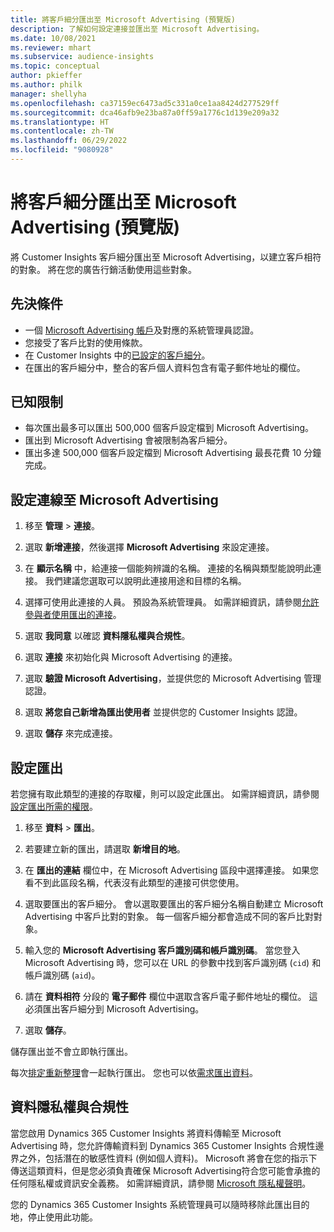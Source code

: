 ```yaml
---
title: 將客戶細分匯出至 Microsoft Advertising (預覽版)
description: 了解如何設定連接並匯出至 Microsoft Advertising。
ms.date: 10/08/2021
ms.reviewer: mhart
ms.subservice: audience-insights
ms.topic: conceptual
author: pkieffer
ms.author: philk
manager: shellyha
ms.openlocfilehash: ca37159ec6473ad5c331a0ce1aa8424d277529ff
ms.sourcegitcommit: dca46afb9e23ba87a0ff59a1776c1d139e209a32
ms.translationtype: HT
ms.contentlocale: zh-TW
ms.lasthandoff: 06/29/2022
ms.locfileid: "9080928"
---
```

# <a name="export-segments-to-microsoft-advertising-preview"></a>將客戶細分匯出至 Microsoft Advertising (預覽版)

將 Customer Insights 客戶細分匯出至 Microsoft Advertising，以建立客戶相符的對象。 將在您的廣告行銷活動使用這些對象。

## <a name="prerequisites"></a>先決條件

-   一個 [Microsoft Advertising 帳戶](https://ads.microsoft.com/)及對應的系統管理員認證。
-   您接受了客戶比對的使用條款。 
-   在 Customer Insights 中的[已設定的客戶細分](segments.md)。
-   在匯出的客戶細分中，整合的客戶個人資料包含有電子郵件地址的欄位。

## <a name="known-limitations"></a>已知限制

- 每次匯出最多可以匯出 500,000 個客戶設定檔到 Microsoft Advertising。
- 匯出到 Microsoft Advertising 會被限制為客戶細分。
- 匯出多達 500,000 個客戶設定檔到 Microsoft Advertising 最長花費 10 分鐘完成。 


## <a name="set-up-the-connection-to-microsoft-advertising"></a>設定連線至 Microsoft Advertising

1. 移至 **管理** > **連接**。

1. 選取 **新增連接**，然後選擇 **Microsoft Advertising** 來設定連接。

1. 在 **顯示名稱** 中，給連接一個能夠辨識的名稱。 連接的名稱與類型能說明此連接。 我們建議您選取可以說明此連接用途和目標的名稱。

1. 選擇可使用此連接的人員。 預設為系統管理員。 如需詳細資訊，請參閱[允許參與者使用匯出的連接](connections.md#allow-contributors-to-use-a-connection-for-exports)。

1. 選取 **我同意** 以確認 **資料隱私權與合規性**。

1. 選取 **連接** 來初始化與 Microsoft Advertising 的連接。

1. 選取 **驗證 Microsoft Advertising**，並提供您的 Microsoft Advertising 管理認證。

1. 選取 **將您自己新增為匯出使用者** 並提供您的 Customer Insights 認證。

1. 選取 **儲存** 來完成連接。

## <a name="configure-an-export"></a>設定匯出

若您擁有取此類型的連接的存取權，則可以設定此匯出。 如需詳細資訊，請參閱[設定匯出所需的權限](export-destinations.md#set-up-a-new-export)。

1. 移至 **資料** > **匯出**。

1. 若要建立新的匯出，請選取 **新增目的地**。

1. 在 **匯出的連結** 欄位中，在 Microsoft Advertising 區段中選擇連接。 如果您看不到此區段名稱，代表沒有此類型的連接可供您使用。

1. 選取要匯出的客戶細分。 會以選取要匯出的客戶細分名稱自動建立 Microsoft Advertising 中客戶比對的對象。 每一個客戶細分都會造成不同的客戶比對對象。 

1. 輸入您的 **Microsoft Advertising 客戶識別碼和帳戶識別碼**。 當您登入 Microsoft Advertising 時，您可以在 URL 的參數中找到客戶識別碼 (`cid`) 和帳戶識別碼 (`aid`)。

1. 請在 **資料相符** 分段的 **電子郵件** 欄位中選取含客戶電子郵件地址的欄位。 這必須匯出客戶細分到 Microsoft Advertising。

1. 選取 **儲存**。

儲存匯出並不會立即執行匯出。

每次[排定重新整理](system.md#schedule-tab)會一起執行匯出。 您也可以依[需求匯出資料](export-destinations.md#run-exports-on-demand)。 


## <a name="data-privacy-and-compliance"></a>資料隱私權與合規性

當您啟用 Dynamics 365 Customer Insights 將資料傳輸至 Microsoft Advertising 時，您允許傳輸資料到 Dynamics 365 Customer Insights 合規性邊界之外，包括潛在的敏感性資料 (例如個人資料)。 Microsoft 將會在您的指示下傳送這類資料，但是您必須負責確保 Microsoft Advertising符合您可能會承擔的任何隱私權或資訊安全義務。 如需詳細資訊，請參閱 [Microsoft 隱私權聲明](https://go.microsoft.com/fwlink/?linkid=396732)。

您的 Dynamics 365 Customer Insights 系統管理員可以隨時移除此匯出目的地，停止使用此功能。
